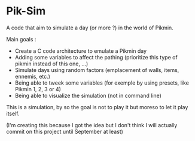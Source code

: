 # Pik-Sim

A code that aim to simulate a day (or more ?) in the world of Pikmin.

Main goals :
- Create a C code architecture to emulate a Pikmin day
- Adding some variables to affect the pathing (prioritize this type of pikmin instead of this one, ...)
- Simulate days using random factors (emplacement of walls, items, ennemis, etc.)
- Being able to tweek some variables (for exemple by using presets, like Pikmin 1, 2, 3 or 4)
- Being able to visualize the simulation (not in command line)

This is a simulation, by so the goal is not to play it but moreso to let it play itself.

(I'm creating this because I got the idea but I don't think I will actually commit on this project until September at least)

